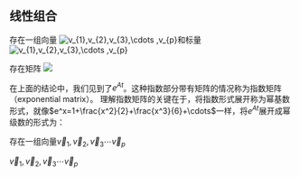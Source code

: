 ## 线性组合

存在一组向量 <img src="https://latex.codecogs.com/gif.latex?\dpi{120}&space;\vec{v}_{1},\vec{v}_{2},\vec{v}_{3}\cdots&space;\vec{v}_{p}" title="v_{1},v_{2},v_{3},\cdots ,v_{p}" />和标量
<img src="https://latex.codecogs.com/png.latex?c_{1},c_{2},c_{3},\cdots&space;,c_{p}" title="v_{1},v_{2},v_{3},\cdots ,v_{p}" />

存在矩阵  <img src="https://latex.codecogs.com/gif.latex?\dpi{120}&space;A&space;=&space;\begin{bmatrix}&space;1&space;&&space;1&&space;\\&space;2&space;&13&&space;\\&space;4&space;&1&&space;\end{bmatrix}" />

在上面的结论中，我们见到了$e^{At}$。这种指数部分带有矩阵的情况称为指数矩阵（exponential matrix）。
理解指数矩阵的关键在于，将指数形式展开称为幂基数形式，就像$e^x=1+\frac{x^2}{2}+\frac{x^3}{6}+\cdots$一样，将$e^{At}$展开成幂级数的形式为：

存在一组向量$\vec{v}_{1},\vec{v}_{2},\vec{v}_{3}\cdots\vec{v}_{p}$

<script type="text/javascript" async src="https://cdn.mathjax.org/mathjax/latest/MathJax.js?config=TeX-MML-AM_CHTML"> </script>

$\vec{v}_{1},\vec{v}_{2},\vec{v}_{3}\cdots\vec{v}_{p}$
